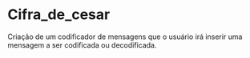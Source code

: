 # Cifra_de_cesar
Criação de um codificador de mensagens que o usuário irá inserir uma mensagem a ser codificada ou decodificada.
